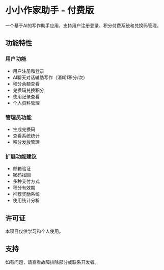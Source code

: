 # 小小作家助手 - 付费版

一个基于AI的写作助手应用，支持用户注册登录、积分付费系统和兑换码管理。

## 功能特性

### 用户功能
- 用户注册和登录
- AI聊天对话辅助写作（消耗1积分/次）
- 积分余额查看
- 兑换码兑换积分
- 使用记录查看
- 个人资料管理

### 管理员功能
- 生成兑换码
- 查看系统统计
- 积分发放管理

### 扩展功能建议
- 邮箱验证
- 密码找回
- 多种支付方式
- 积分有效期
- 推荐奖励系统
- 使用统计分析

## 许可证

本项目仅供学习和个人使用。

## 支持

如有问题，请查看故障排除部分或联系开发者。
